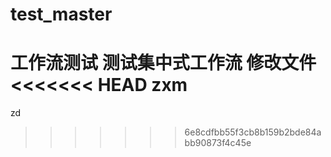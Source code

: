 # test_master
工作流测试
测试集中式工作流
修改文件
<<<<<<< HEAD
zxm
=======
zd
>>>>>>> 6e8cdfbb55f3cb8b159b2bde84abb90873f4c45e
